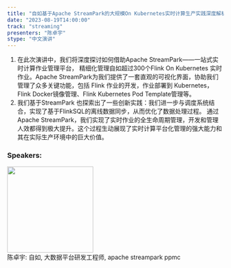 ```yaml
---
title: "自如基于Apache StreamPark的大规模On Kubernetes实时计算生产实践深度解析"
date: "2023-08-19T14:00:00" 
track: "streaming"
presenters: "陈卓宇"
stype: "中文演讲"
---
```

1. 在此次演讲中，我们将深度探讨如何借助Apache StreamPark——一站式实时计算作业管理平台，
精细化管理自如超过300个Flink On Kubernetes 实时作业。Apache StreamPark为我们提供了一套直观的可视化界面，协助我们管理了众多关键功能，包括 Flink 作业的开发，作业部署到 Kubernetes，Flink Docker镜像管理、Flink Kubernetes Pod Template管理等。
2. 我们基于StreamPark 也探索出了一些创新实践：我们进一步与调度系统结合，实现了基于FlinkSQL的离线数据同步，从而优化了数据处理过程。
通过Apache StreamPark，我们实现了实时作业的全生命周期管理，开发和管理人效都得到极大提升。这个过程生动展现了实时计算平台化管理的强大能力和其在实际生产环境中的巨大价值。
 ### Speakers: 
 <img src="https://img.bagevent.com/resource/20230516/1926264352319696.jpg" width="200" /><br>陈卓宇: 自如, 大数据平台研发工程师, apache streampark ppmc
 <br><br>